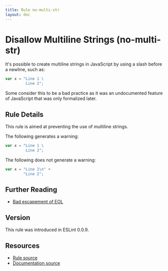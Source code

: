 ```yaml
---
title: Rule no-multi-str
layout: doc
---
```

<!-- Note: No pull requests accepted for this file. See README.md in the root directory for details. -->
# Disallow Multiline Strings (no-multi-str)

It's possible to create multiline strings in JavaScript by using a slash before a newline, such as:

```js
var x = "Line 1 \
         Line 2";
```

Some consider this to be a bad practice as it was an undocumented feature of JavaScript that was only formalized later.

## Rule Details

This rule is aimed at preventing the use of multiline strings.

The following generates a warning:

```js
var x = "Line 1 \
         Line 2";
```

The following does not generate a warning:

```javascript
var x = "Line 1\n" +
        "Line 2";
```



## Further Reading

* [Bad escapement of EOL](http://jslinterrors.com/bad-escapement-of-eol-use-option-multistr-if-needed/)

## Version

This rule was introduced in ESLint 0.0.9.

## Resources

* [Rule source](https://github.com/eslint/eslint/tree/master/lib/rules/no-multi-str.js)
* [Documentation source](https://github.com/eslint/eslint/tree/master/docs/rules/no-multi-str.md)
